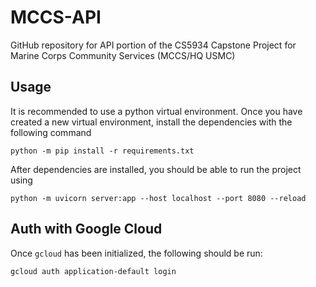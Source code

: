 # MCCS-API
GitHub repository for API portion of the CS5934 Capstone Project for Marine Corps Community Services (MCCS/HQ USMC)

## Usage
It is recommended to use a python virtual environment.
Once you have created a new virtual environment, install the dependencies with the following command
```
python -m pip install -r requirements.txt
```
After dependencies are installed, you should be able to run the project using
```
python -m uvicorn server:app --host localhost --port 8080 --reload
```

## Auth with Google Cloud
Once `gcloud` has been initialized, the following should be run:
```
gcloud auth application-default login
```
